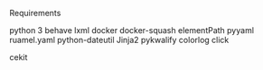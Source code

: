 Requirements

python 3
behave lxml docker docker-squash elementPath pyyaml ruamel.yaml python-dateutil Jinja2 pykwalify colorlog click

cekit

